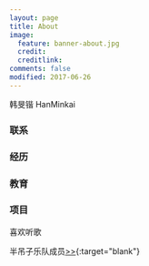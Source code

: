 ```yaml
---
layout: page
title: About
image:
  feature: banner-about.jpg
  credit:
  creditlink:
comments: false
modified: 2017-06-26
---
```

韩旻锴 HanMinkai

### 联系

### 经历

### 教育

### 项目

喜欢听歌

半吊子乐队成员[>>](https://site.douban.com/mystery/){:target="blank"}
